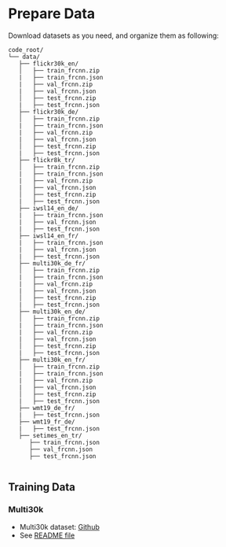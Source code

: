 # Prepare Data

Download datasets as you need, and organize them as following:
 ```
code_root/
└── data/
    ├── flickr30k_en/
    │   ├── train_frcnn.zip
    |   ├── train_frcnn.json
    |   ├── val_frcnn.zip
    |   ├── val_frcnn.json
    │   ├── test_frcnn.zip
    |   ├── test_frcnn.json
    ├── flickr30k_de/
    │   ├── train_frcnn.zip
    |   ├── train_frcnn.json
    |   ├── val_frcnn.zip
    |   ├── val_frcnn.json
    │   ├── test_frcnn.zip
    |   ├── test_frcnn.json
    ├── flickr8k_tr/
    │   ├── train_frcnn.zip
    |   ├── train_frcnn.json
    |   ├── val_frcnn.zip
    |   ├── val_frcnn.json
    │   ├── test_frcnn.zip
    |   ├── test_frcnn.json
    ├── iwsl14_en_de/
    |   ├── train_frcnn.json
    |   ├── val_frcnn.json
    |   ├── test_frcnn.json
    ├── iwsl14_en_fr/
    |   ├── train_frcnn.json
    |   ├── val_frcnn.json
    |   ├── test_frcnn.json
    ├── multi30k_de_fr/
    │   ├── train_frcnn.zip
    |   ├── train_frcnn.json
    |   ├── val_frcnn.zip
    |   ├── val_frcnn.json
    │   ├── test_frcnn.zip
    |   ├── test_frcnn.json
    ├── multi30k_en_de/
    │   ├── train_frcnn.zip
    |   ├── train_frcnn.json
    |   ├── val_frcnn.zip
    |   ├── val_frcnn.json
    │   ├── test_frcnn.zip
    |   ├── test_frcnn.json
    ├── multi30k_en_fr/
    │   ├── train_frcnn.zip
    |   ├── train_frcnn.json
    |   ├── val_frcnn.zip
    |   ├── val_frcnn.json
    │   ├── test_frcnn.zip
    |   ├── test_frcnn.json
    ├── wmt19_de_fr/
    |   ├── test_frcnn.json
    ├── wmt19_fr_de/
    |   ├── test_frcnn.json
    ├── setimes_en_tr/    
       ├── train_frcnn.json
       ├── val_frcnn.json
       ├── test_frcnn.json
        
 ```
## Training Data

### Multi30k
* Multi30k dataset: [Github](https://github.com/multi30k/dataset)
* See [README file](https://github.com/phaedonmit/VL-BERT/blob/master/data/flickr30k/README.md)

